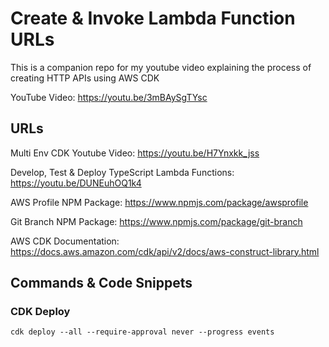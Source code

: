 # Create & Invoke Lambda Function URLs

This is a companion repo for my youtube video explaining the process of creating HTTP APIs using AWS CDK

YouTube Video: https://youtu.be/3mBAySgTYsc

## URLs

Multi Env CDK Youtube Video: https://youtu.be/H7Ynxkk_jss

Develop, Test & Deploy TypeScript Lambda Functions: https://youtu.be/DUNEuhOQ1k4

AWS Profile NPM Package: https://www.npmjs.com/package/awsprofile

Git Branch NPM Package: https://www.npmjs.com/package/git-branch

AWS CDK Documentation: https://docs.aws.amazon.com/cdk/api/v2/docs/aws-construct-library.html

## Commands & Code Snippets

### CDK Deploy

```
cdk deploy --all --require-approval never --progress events
```
